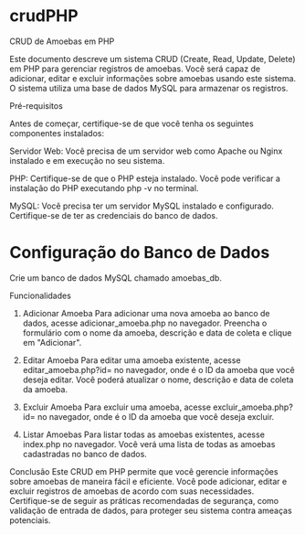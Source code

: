 # crudPHP


<p>  CRUD de Amoebas em PHP</p>
Este documento descreve um sistema CRUD (Create, Read, Update, Delete) em PHP para gerenciar registros de amoebas. Você será capaz de adicionar, editar e excluir informações sobre amoebas usando este sistema. O sistema utiliza uma base de dados MySQL para armazenar os registros.

<p>Pré-requisitos</p>
Antes de começar, certifique-se de que você tenha os seguintes componentes instalados:

Servidor Web: Você precisa de um servidor web como Apache ou Nginx instalado e em execução no seu sistema.

PHP: Certifique-se de que o PHP esteja instalado. Você pode verificar a instalação do PHP executando php -v no terminal.

MySQL: Você precisa ter um servidor MySQL instalado e configurado. Certifique-se de ter as credenciais do banco de dados.

# Configuração do Banco de Dados
Crie um banco de dados MySQL chamado amoebas_db.

Funcionalidades
1. Adicionar Amoeba
Para adicionar uma nova amoeba ao banco de dados, acesse adicionar_amoeba.php no navegador. Preencha o formulário com o nome da amoeba, descrição e data de coleta e clique em "Adicionar".

2. Editar Amoeba
Para editar uma amoeba existente, acesse editar_amoeba.php?id=<id> no navegador, onde <id> é o ID da amoeba que você deseja editar. Você poderá atualizar o nome, descrição e data de coleta da amoeba.

3. Excluir Amoeba
Para excluir uma amoeba, acesse excluir_amoeba.php?id=<id> no navegador, onde <id> é o ID da amoeba que você deseja excluir.

4. Listar Amoebas
Para listar todas as amoebas existentes, acesse index.php no navegador. Você verá uma lista de todas as amoebas cadastradas no banco de dados.

Conclusão
Este CRUD em PHP permite que você gerencie informações sobre amoebas de maneira fácil e eficiente. Você pode adicionar, editar e excluir registros de amoebas de acordo com suas necessidades. Certifique-se de seguir as práticas recomendadas de segurança, como validação de entrada de dados, para proteger seu sistema contra ameaças potenciais.
